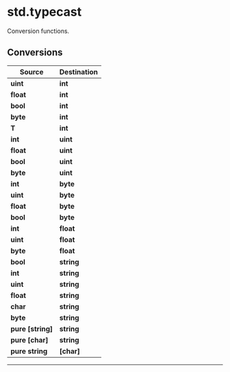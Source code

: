 # std.typecast

Conversion functions.
## Conversions
|Source|Destination|
|-|-|
|**uint**|**int**|
|**float**|**int**|
|**bool**|**int**|
|**byte**|**int**|
|**T**|**int**|
|**int**|**uint**|
|**float**|**uint**|
|**bool**|**uint**|
|**byte**|**uint**|
|**int**|**byte**|
|**uint**|**byte**|
|**float**|**byte**|
|**bool**|**byte**|
|**int**|**float**|
|**uint**|**float**|
|**byte**|**float**|
|**bool**|**string**|
|**int**|**string**|
|**uint**|**string**|
|**float**|**string**|
|**char**|**string**|
|**byte**|**string**|
|**pure [string]**|**string**|
|**pure [char]**|**string**|
|**pure string**|**[char]**|


***
